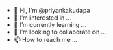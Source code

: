 - 👋 Hi, I’m @priyankakudapa
- 👀 I’m interested in ...
- 🌱 I’m currently learning ...
- 💞️ I’m looking to collaborate on ...
- 📫 How to reach me ...

<!---
priyankakudapa/priyankakudapa is a ✨ special ✨ repository because its `README.md` (this file) appears on your GitHub profile.
You can click the Preview link to take a look at your changes.
--->
